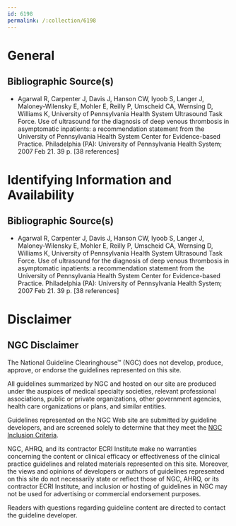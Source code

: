 ```yaml
---
id: 6198
permalink: /:collection/6198
---
```


# General

## Bibliographic Source(s)

- Agarwal R, Carpenter J, Davis J, Hanson CW, Iyoob S, Langer J, Maloney-Wilensky E, Mohler E, Reilly P, Umscheid CA, Wernsing D, Williams K, University of Pennsylvania Health System Ultrasound Task Force. Use of ultrasound for the diagnosis of deep venous thrombosis in asymptomatic inpatients: a recommendation statement from the University of Pennsylvania Health System Center for Evidence-based Practice. Philadelphia (PA): University of Pennsylvania Health System; 2007 Feb 21. 39 p. [38 references]

# Identifying Information and Availability

## Bibliographic Source(s)

- Agarwal R, Carpenter J, Davis J, Hanson CW, Iyoob S, Langer J, Maloney-Wilensky E, Mohler E, Reilly P, Umscheid CA, Wernsing D, Williams K, University of Pennsylvania Health System Ultrasound Task Force. Use of ultrasound for the diagnosis of deep venous thrombosis in asymptomatic inpatients: a recommendation statement from the University of Pennsylvania Health System Center for Evidence-based Practice. Philadelphia (PA): University of Pennsylvania Health System; 2007 Feb 21. 39 p. [38 references]

# Disclaimer

## NGC Disclaimer

The National Guideline Clearinghouse™ (NGC) does not develop, produce, approve, or endorse the guidelines represented on this site.

All guidelines summarized by NGC and hosted on our site are produced under the auspices of medical specialty societies, relevant professional associations, public or private organizations, other government agencies, health care organizations or plans, and similar entities.

Guidelines represented on the NGC Web site are submitted by guideline developers, and are screened solely to determine that they meet the [NGC Inclusion Criteria](/help-and-about/summaries/inclusion-criteria).

NGC, AHRQ, and its contractor ECRI Institute make no warranties concerning the content or clinical efficacy or effectiveness of the clinical practice guidelines and related materials represented on this site. Moreover, the views and opinions of developers or authors of guidelines represented on this site do not necessarily state or reflect those of NGC, AHRQ, or its contractor ECRI Institute, and inclusion or hosting of guidelines in NGC may not be used for advertising or commercial endorsement purposes.

Readers with questions regarding guideline content are directed to contact the guideline developer.

